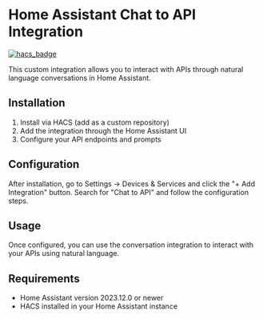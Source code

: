 # Home Assistant Chat to API Integration

[![hacs_badge](https://img.shields.io/badge/HACS-Custom-41BDF5.svg)](https://github.com/hacs/integration)

This custom integration allows you to interact with APIs through natural language conversations in Home Assistant.

## Installation

1. Install via HACS (add as a custom repository)
2. Add the integration through the Home Assistant UI
3. Configure your API endpoints and prompts

## Configuration

After installation, go to Settings -> Devices & Services and click the "+ Add Integration" button. Search for "Chat to API" and follow the configuration steps.

## Usage

Once configured, you can use the conversation integration to interact with your APIs using natural language.

## Requirements

- Home Assistant version 2023.12.0 or newer
- HACS installed in your Home Assistant instance 